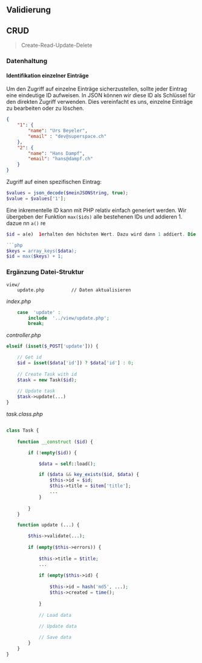 ## Validierung


## CRUD

> Create-Read-Update-Delete

### Datenhaltung

#### Identifikation einzelner Einträge

Um den Zugriff auf einzelne Einträge sicherzustellen, sollte jeder Eintrag eine eindeutige ID aufweisen. In JSON können wir diese ID als Schlüssel für den direkten Zugriff verwenden. Dies vereinfacht es uns, einzelne Einträge zu bearbeiten oder zu löschen. 

```json
{
	"1": {
		"name": "Urs Beyeler",
		"email" : "dev@superspace.ch"
	},
	"2": {
		"name": "Hans Dampf",
		"email": "hans@dampf.ch"
	}
}
```
Zugriff auf einen spezifischen Eintrag:

```php
$values = json_decode($meinJSONString, true);
$value = $values['1'];
```

Eine inkrementelle ID kann mit PHP relativ einfach generiert werden. Wir übergeben der Funktion `max($ids)` alle bestehenen IDs und addieren 1. dazue nn `a()` re

```php
$id = a(e)  1erhalten den höchsten Wert. Dazu wird dann 1 addiert. Die bestehenden IDs können mit `array_keys($data)` ausgelesen werden.

```php
$keys = array_keys($data);
$id = max($keys) + 1;
```

### Ergänzung Datei-Struktur

```
view/
	update.php          // Daten aktualisieren
```

*index.php*
```php
	case  'update' :
		include  '../view/update.php';
		break;
```

*controller.php*

```php
elseif (isset($_POST['update'])) {

	// Get id
	$id = isset($data['id']) ? $data['id'] : 0;
	
	// Create Task with id
	$task = new Task($id);
	
	// Update task
	$task->update(...)
}
```

*task.class.php*

```php

class Task {
	
	function __construct ($id) {

		if (!empty($id)) {

			$data = self::load();

			if ($data && key_exists($id, $data) {
				$this->id = $id;
				$this->title = $item['title'];
				...
			}
		
		}	
	}

	function update (...) {

		$this->validate(...);
		
		if (empty($this->errors)) {
		
			$this->title = $title;
			...
			
			if (empty($this->id) {
			
				$this->id = hash('md5', ...);
				$this->created = time();
			
			}
			
			// Load data
			
			// Update data

			// Save data
		}
	}
}
```
<!--stackedit_data:
eyJoaXN0b3J5IjpbLTE0MzM4OTc0ODgsMTM2NDUzNDU2MSwxNj
UwODkzNTUyLC0yMjg3Njc2MjQsODA4ODI5NTg2XX0=
-->